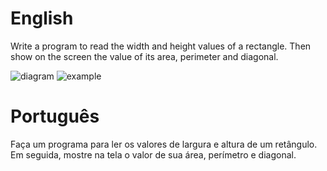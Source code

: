# English
Write a program to read the width and height values ​​of a rectangle. Then show on the screen the value of its area, perimeter and diagonal.

![diagram](https://github.com/gabriel-asevedo/java-exercises/blob/main/Exercises/001_rectangle/rectangle/assets/rectangle.png) 
![example](https://github.com/gabriel-asevedo/java-exercises/blob/main/Exercises/001_rectangle/rectangle/assets/rectangle2.png)

# Português
Faça um programa para ler os valores de largura e altura de um retângulo. Em seguida, mostre na tela o valor de sua área, perímetro e diagonal.
